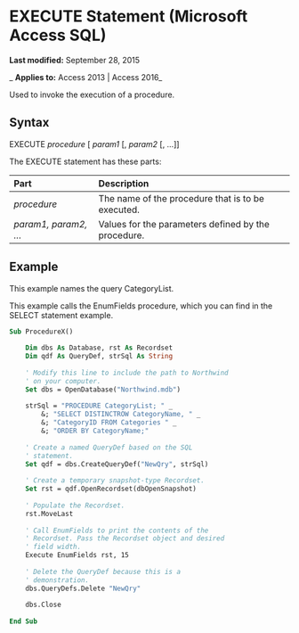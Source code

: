 
# EXECUTE Statement (Microsoft Access SQL)

 **Last modified:** September 28, 2015

 _ **Applies to:** Access 2013 | Access 2016_

Used to invoke the execution of a procedure.


## Syntax

EXECUTE  _procedure_ [ _param1_ [, _param2_ [, …]]

The EXECUTE statement has these parts:



|**Part**|**Description**|
|:-----|:-----|
| _procedure_|The name of the procedure that is to be executed.|
| _param1, param2, …_|Values for the parameters defined by the procedure.|

## Example

This example names the query CategoryList.

This example calls the EnumFields procedure, which you can find in the SELECT statement example.




```vb
Sub ProcedureX() 
 
    Dim dbs As Database, rst As Recordset 
    Dim qdf As QueryDef, strSql As String 
     
    ' Modify this line to include the path to Northwind 
    ' on your computer. 
    Set dbs = OpenDatabase("Northwind.mdb") 
     
    strSql = "PROCEDURE CategoryList; " _ 
        &; "SELECT DISTINCTROW CategoryName, " _ 
        &; "CategoryID FROM Categories " _ 
        &; "ORDER BY CategoryName;" 
     
    ' Create a named QueryDef based on the SQL 
    ' statement. 
    Set qdf = dbs.CreateQueryDef("NewQry", strSql) 
 
    ' Create a temporary snapshot-type Recordset. 
    Set rst = qdf.OpenRecordset(dbOpenSnapshot) 
 
    ' Populate the Recordset. 
    rst.MoveLast 
             
    ' Call EnumFields to print the contents of the  
    ' Recordset. Pass the Recordset object and desired 
    ' field width. 
    Execute EnumFields rst, 15 
     
    ' Delete the QueryDef because this is a 
    ' demonstration. 
    dbs.QueryDefs.Delete "NewQry" 
     
    dbs.Close 
 
End Sub
```

